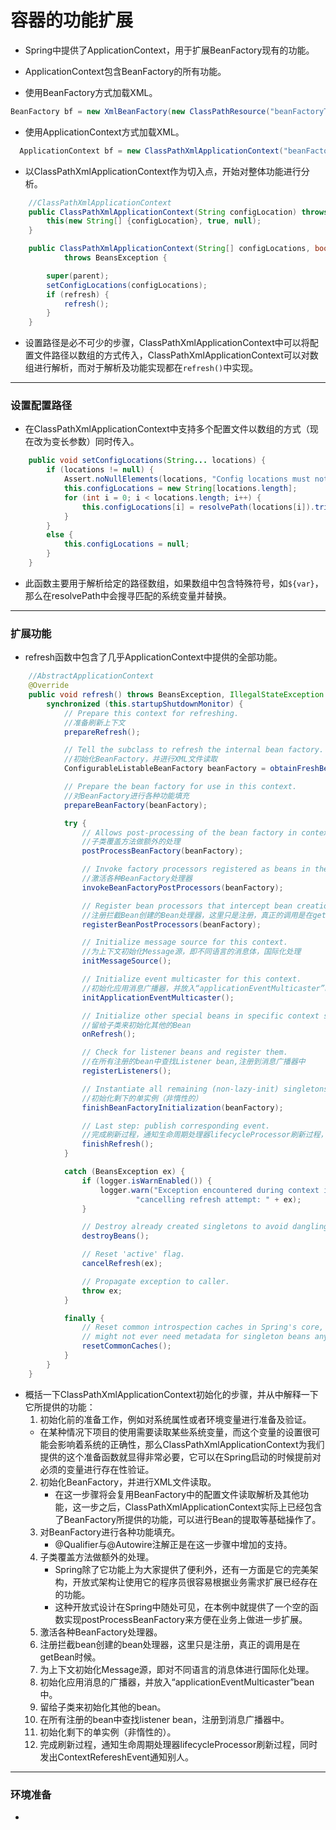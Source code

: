 # 容器的功能扩展

- Spring中提供了ApplicationContext，用于扩展BeanFactory现有的功能。

- ApplicationContext包含BeanFactory的所有功能。

- 使用BeanFactory方式加载XML。

```Java
BeanFactory bf = new XmlBeanFactory(new ClassPathResource("beanFactoryTest.xml"));
```

- 使用ApplicationContext方式加载XML。

```Java
  ApplicationContext bf = new ClassPathXmlApplicationContext("beanFactoryTest.xml");
```

- 以ClassPathXmlApplicationContext作为切入点，开始对整体功能进行分析。

```Java
  	//ClassPathXmlApplicationContext
  	public ClassPathXmlApplicationContext(String configLocation) throws BeansException {
  		this(new String[] {configLocation}, true, null);
  	}

  	public ClassPathXmlApplicationContext(String[] configLocations, boolean refresh, ApplicationContext parent)
  			throws BeansException {

  		super(parent);
  		setConfigLocations(configLocations);
  		if (refresh) {
  			refresh();
  		}
  	}
```

- 设置路径是必不可少的步骤，ClassPathXmlApplicationContext中可以将配置文件路径以数组的方式传入，ClassPathXmlApplicationContext可以对数组进行解析，而对于解析及功能实现都在`refresh()`中实现。

---

### 设置配置路径

- 在ClassPathXmlApplicationContext中支持多个配置文件以数组的方式（现在改为变长参数）同时传入。

```Java
	public void setConfigLocations(String... locations) {
		if (locations != null) {
			Assert.noNullElements(locations, "Config locations must not be null");
			this.configLocations = new String[locations.length];
			for (int i = 0; i < locations.length; i++) {
				this.configLocations[i] = resolvePath(locations[i]).trim();
			}
		}
		else {
			this.configLocations = null;
		}
	}
```

- 此函数主要用于解析给定的路径数组，如果数组中包含特殊符号，如`${var}`，那么在resolvePath中会搜寻匹配的系统变量并替换。

---

### 扩展功能

- refresh函数中包含了几乎ApplicationContext中提供的全部功能。

```Java
	//AbstractApplicationContext
	@Override
	public void refresh() throws BeansException, IllegalStateException {
		synchronized (this.startupShutdownMonitor) {
			// Prepare this context for refreshing.
			//准备刷新上下文
			prepareRefresh();

			// Tell the subclass to refresh the internal bean factory.
			//初始化BeanFactory，并进行XML文件读取
			ConfigurableListableBeanFactory beanFactory = obtainFreshBeanFactory();

			// Prepare the bean factory for use in this context.
			//对BeanFactory进行各种功能填充
			prepareBeanFactory(beanFactory);

			try {
				// Allows post-processing of the bean factory in context subclasses.
				//子类覆盖方法做额外的处理
				postProcessBeanFactory(beanFactory);

				// Invoke factory processors registered as beans in the context.
				//激活各种BeanFactory处理器
				invokeBeanFactoryPostProcessors(beanFactory);

				// Register bean processors that intercept bean creation.
				//注册拦截Bean创建的Bean处理器，这里只是注册，真正的调用是在getBean时候
				registerBeanPostProcessors(beanFactory);

				// Initialize message source for this context.
				//为上下文初始化Message源，即不同语言的消息体，国际化处理
				initMessageSource();

				// Initialize event multicaster for this context.
				//初始化应用消息广播器，并放入“applicationEventMulticaster”bean中
				initApplicationEventMulticaster();

				// Initialize other special beans in specific context subclasses.
				//留给子类来初始化其他的Bean
				onRefresh();

				// Check for listener beans and register them.
				//在所有注册的bean中查找Listener bean,注册到消息广播器中
				registerListeners();

				// Instantiate all remaining (non-lazy-init) singletons.
				//初始化剩下的单实例（非惰性的）
				finishBeanFactoryInitialization(beanFactory);

				// Last step: publish corresponding event.
				//完成刷新过程，通知生命周期处理器lifecycleProcessor刷新过程，同时发出ContextRefreshEvent通知别人
				finishRefresh();
			}

			catch (BeansException ex) {
				if (logger.isWarnEnabled()) {
					logger.warn("Exception encountered during context initialization - " +
							"cancelling refresh attempt: " + ex);
				}

				// Destroy already created singletons to avoid dangling resources.
				destroyBeans();

				// Reset 'active' flag.
				cancelRefresh(ex);

				// Propagate exception to caller.
				throw ex;
			}

			finally {
				// Reset common introspection caches in Spring's core, since we
				// might not ever need metadata for singleton beans anymore...
				resetCommonCaches();
			}
		}
	}
```

- 概括一下ClassPathXmlApplicationContext初始化的步骤，并从中解释一下它所提供的功能：
  1.  初始化前的准备工作，例如对系统属性或者环境变量进行准备及验证。
     - 在某种情况下项目的使用需要读取某些系统变量，而这个变量的设置很可能会影响着系统的正确性，那么ClassPathXmlApplicationContext为我们提供的这个准备函数就显得非常必要，它可以在Spring启动的时候提前对必须的变量进行存在性验证。
  2. 初始化BeanFactory，并进行XML文件读取。
     - 在这一步骤将会复用BeanFactory中的配置文件读取解析及其他功能，这一步之后，ClassPathXmlApplicationContext实际上已经包含了BeanFactory所提供的功能，可以进行Bean的提取等基础操作了。
  3. 对BeanFactory进行各种功能填充。
     - @Qualifier与@Autowire注解正是在这一步骤中增加的支持。
  4. 子类覆盖方法做额外的处理。
     - Spring除了它功能上为大家提供了便利外，还有一方面是它的完美架构，开放式架构让使用它的程序员很容易根据业务需求扩展已经存在的功能。
     - 这种开放式设计在Spring中随处可见，在本例中就提供了一个空的函数实现postProcessBeanFactory来方便在业务上做进一步扩展。
  5. 激活各种BeanFactory处理器。
  6. 注册拦截bean创建的bean处理器，这里只是注册，真正的调用是在getBean时候。
  7. 为上下文初始化Message源，即对不同语言的消息体进行国际化处理。
  8. 初始化应用消息的广播器，并放入“applicationEventMulticaster”bean中。
  9. 留给子类来初始化其他的bean。
  10. 在所有注册的bean中查找listener bean，注册到消息广播器中。
  11. 初始化剩下的单实例（非惰性的）。
  12. 完成刷新过程，通知生命周期处理器lifecycleProcessor刷新过程，同时发出ContextRefereshEvent通知别人。

---

### 环境准备

- ​